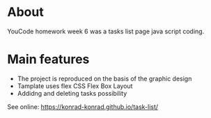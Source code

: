 # About
YouCode homework week 6 was a tasks list page java script coding.
# Main features
* The project is reproduced on the basis of the graphic design
* Tamplate uses flex CSS Flex Box Layout
* Addidng and deleting tasks possibility

See online: https://konrad-konrad.github.io/task-list/
